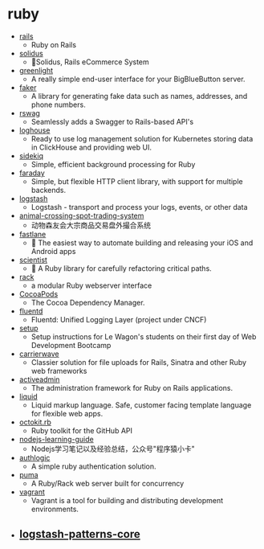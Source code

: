 # ruby
- [rails](https://github.com/rails/rails)
  - Ruby on Rails
- [solidus](https://github.com/solidusio/solidus)
  - 🛒Solidus, Rails eCommerce System
- [greenlight](https://github.com/bigbluebutton/greenlight)
  - A really simple end-user interface for your BigBlueButton server.
- [faker](https://github.com/faker-ruby/faker)
  - A library for generating fake data such as names, addresses, and phone numbers.
- [rswag](https://github.com/rswag/rswag)
  - Seamlessly adds a Swagger to Rails-based API's
- [loghouse](https://github.com/flant/loghouse)
  - Ready to use log management solution for Kubernetes storing data in ClickHouse and providing web UI.
- [sidekiq](https://github.com/mperham/sidekiq)
  - Simple, efficient background processing for Ruby
- [faraday](https://github.com/lostisland/faraday)
  - Simple, but flexible HTTP client library, with support for multiple backends.
- [logstash](https://github.com/elastic/logstash)
  - Logstash - transport and process your logs, events, or other data
- [animal-crossing-spot-trading-system](https://github.com/coderemixer/animal-crossing-spot-trading-system)
  - 动物森友会大宗商品交易盘外撮合系统
- [fastlane](https://github.com/fastlane/fastlane)
  - 🚀 The easiest way to automate building and releasing your iOS and Android apps
- [scientist](https://github.com/github/scientist)
  - 🔬 A Ruby library for carefully refactoring critical paths.
- [rack](https://github.com/rack/rack)
  - a modular Ruby webserver interface
- [CocoaPods](https://github.com/CocoaPods/CocoaPods)
  - The Cocoa Dependency Manager.
- [fluentd](https://github.com/fluent/fluentd)
  - Fluentd: Unified Logging Layer (project under CNCF)
- [setup](https://github.com/lewagon/setup)
  - Setup instructions for Le Wagon's students on their first day of Web Development Bootcamp
- [carrierwave](https://github.com/carrierwaveuploader/carrierwave)
  - Classier solution for file uploads for Rails, Sinatra and other Ruby web frameworks
- [activeadmin](https://github.com/activeadmin/activeadmin)
  - The administration framework for Ruby on Rails applications.
- [liquid](https://github.com/Shopify/liquid)
  - Liquid markup language. Safe, customer facing template language for flexible web apps.
- [octokit.rb](https://github.com/octokit/octokit.rb)
  - Ruby toolkit for the GitHub API
- [nodejs-learning-guide](https://github.com/chyingp/nodejs-learning-guide)
  - Nodejs学习笔记以及经验总结，公众号"程序猿小卡"
- [authlogic](https://github.com/binarylogic/authlogic)
  - A simple ruby authentication solution.
- [puma](https://github.com/puma/puma)
  - A Ruby/Rack web server built for concurrency
- [vagrant](https://github.com/hashicorp/vagrant)
  - Vagrant is a tool for building and distributing development environments.
- [logstash-patterns-core](https://github.com/logstash-plugins/logstash-patterns-core)
  - 
